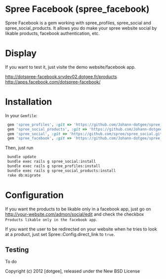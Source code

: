 Spree Facebook (spree_facebook)
=============

Spree Facebook is a gem working with spree_profiles, spree_social and spree_social_products.
It allows you do make your spree website social by likable products, facebook authentication, etc.


Display
=======

If you want to test it, just visite the demo website/facebook app.

http://dotspree-facebook.srvdev02.dotgee.fr/products
http://apps.facebook.com/dotspree-facebook/

Installation
============
In your `Gemfile`:
```ruby
 gem 'spree_profiles', :git => 'https://github.com/Johann-dotgee/spree_profiles.git'
 gem 'spree_social_products', :git => 'https://github.com/Johann-dotgee/spree_social_products.git'
 gem 'spree_social', :git => 'https://github.com/spree/spree_social.git'
 gem 'spree_facebook', :git => 'https://github.com/Johann-dotgee/spree_facebook.git'
```

Then, just run
```bash
 bundle update
 bundle exec rails g spree_social:install
 bundle exec rails g spree_profiles:install
 bundle exec rails g spree_social_products:install
 rake db:migrate
```

Configuration
=============

If you want the products to be likable only in a facebook app, just go on http://your-website.com/admon/social/edit and check the checkbox `Products likable only in the facebook app`.

If you want the user to be redirected on your website when he tries to look at a product, just set Spree::Config.direct_link to `true`.


Testing
-------

To do




Copyright (c) 2012 [dotgee], released under the New BSD License

